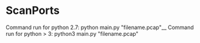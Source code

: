 # ScanPorts
Command run for python 2.7: python main.py "filename.pcap"__
Command run for python > 3: python3 main.py "filename.pcap"
